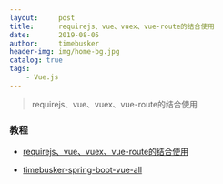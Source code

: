 ```yaml
---
layout:     post
title:      requirejs、vue、vuex、vue-route的结合使用
date:       2019-08-05
author:     timebusker
header-img: img/home-bg.jpg
catalog: true
tags:
    - Vue.js
---
```


> requirejs、vue、vuex、vue-route的结合使用

### 教程

- [requirejs、vue、vuex、vue-route的结合使用](https://cloud.tencent.com/developer/article/1021774)

- [timebusker-spring-boot-vue-all](https://cloud.tencent.com/developer/article/1021774)
